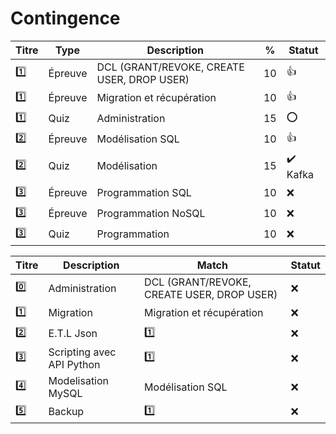 # Contingence


| Titre | Type    | Description                                         | % | Statut           |
|-------|---------|-----------------------------------------------------|---|------------------|
| :one: | Épreuve | DCL (GRANT/REVOKE, CREATE USER, DROP USER)          | 10|:+1:|
| :one: | Épreuve | Migration et récupération                           | 10|:+1:|
| :one: | Quiz    | Administration                                      | 15|:o:|
| :two: | Épreuve | Modélisation SQL                                    | 10|:+1:|
| :two: | Quiz    | Modélisation                                        | 15|:heavy_check_mark: Kafka| 
|:three:|Épreuve  | Programmation SQL                                   | 10|:x:|
|:three:|Épreuve  | Programmation NoSQL                                 | 10|:x:|
|:three:| Quiz    | Programmation                                       | 10|:x:|

| Titre | Description                                         | Match                                       | Statut     |
|-------|-----------------------------------------------------|---------------------------------------------|------------|
| :zero:| Administration                                      |  DCL (GRANT/REVOKE, CREATE USER, DROP USER) |:x:|
| :one: | Migration                                           | Migration et récupération                   |:x:|
| :two: | E.T.L Json                                          | :one: |:x:|
|:three:| Scripting avec API Python                           | :one: |:x:|
| :four:| Modelisation MySQL                                  | Modélisation SQL |:x:|
| :five:| Backup                                              | :one: |:x:|
